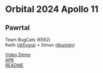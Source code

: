 # Orbital 2024 Apollo 11
## Pawrtal
Team BugCats (6592)  
Keith ([@fiyora](https://github.com/fiyora)) • Simon ([@uniqly](https://github.com/uniqly))

[Video Demo](https://drive.google.com/file/d/1RZXNhqhKlJM3J6I66LD2QpJ7-tnNjg9A/view?usp=drive_link)  
[APK](https://drive.google.com/file/d/1jGHWhxQjouF_fn494BKRu-Dy_NvX6Z_P/view?usp=sharing)  
[README](https://docs.google.com/document/d/11BcB70ChVrN9UiozlYYv07es5seE1bMNUjOJeeEk6G8/edit?usp=sharing)  
